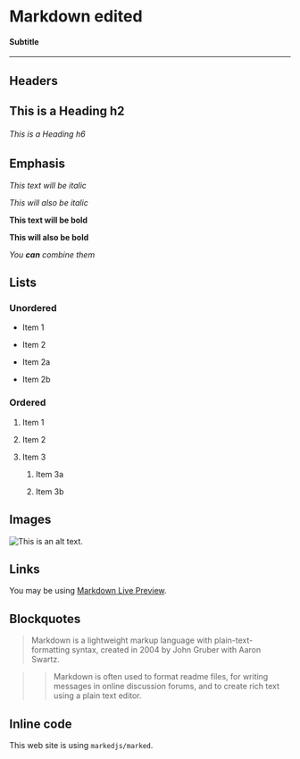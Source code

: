 # Markdown edited

#### Subtitle

---

## Headers

## This is a Heading h2

###### This is a Heading h6

## Emphasis

_This text will be italic_

_This will also be italic_

**This text will be bold**

**This will also be bold**

_You **can** combine them_

## Lists

### Unordered

- Item 1

- Item 2

- Item 2a

- Item 2b

### Ordered

1. Item 1

2. Item 2

3. Item 3

   1. Item 3a

   2. Item 3b

## Images

![This is an alt text.](https://i.pinimg.com/564x/06/bf/1f/06bf1f05c4c1b794147a8c4fec2c2be5.jpg "This is a sample image.")

## Links

You may be using [Markdown Live Preview](https://markdownlivepreview.com/).

## Blockquotes

> Markdown is a lightweight markup language with plain-text-formatting syntax, created in 2004 by John Gruber with Aaron Swartz.

> > Markdown is often used to format readme files, for writing messages in online discussion forums, and to create rich text using a plain text editor.

## Inline code

This web site is using `markedjs/marked`.
